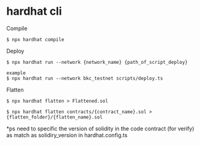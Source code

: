 # hardhat cli

Compile

```shell
$ npx hardhat compile
```

Deploy

```shell
$ npx hardhat run --network {network_name} {path_of_script_deploy}

example
$ npx hardhat run --network bkc_testnet scripts/deploy.ts

```

Flatten

```shell
$ npx hardhat flatten > Flattened.sol
```

```shell
$ npx hardhat flatten contracts/{contract_name}.sol > {flatten_folder}/{flatten_name}.sol
```


\*ps need to specific the version of solidity in the code contract (for verify) as match as solidiry_version in hardhat.config.ts
